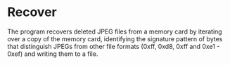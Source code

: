 # Recover
The program recovers deleted JPEG files from a memory card by iterating over a copy of the memory card, identifying the signature pattern of bytes that distinguish JPEGs from other file formats (0xff, 0xd8, 0xff and 0xe1 - 0xef) and writing them to a file.
